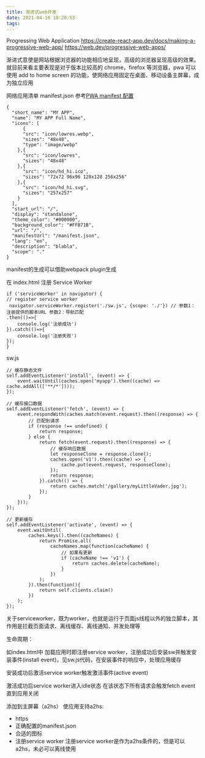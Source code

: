 ```yaml
---
title: 渐进式web开发
date: 2021-04-16 10:20:53
tags:
---
```


Progressing Web Application
https://create-react-app.dev/docs/making-a-progressive-web-app/
https://web.dev/progressive-web-apps/

渐进式意使是网站根据浏览器的功能相应地呈现，高级的浏览器呈现高级的效果。就目前来看主要表现是对于版本比较高的 chrome，firefox 等浏览器，pwa 可以使用 add to home screen 的功能，使网络应用固定在桌面、移动设备主屏幕，成为独立应用

网络应用清单 manifest.json
参考[PWA manifest 配置](https://zhuanlan.zhihu.com/p/61173507)
```
{
  "short_name": "MY APP",
  "name": "MY APP Full Name",
  "icons": [
      {
      "src": "icon/lowres.webp",
      "sizes": "48x48",
      "type": "image/webp"
    },{
      "src": "icon/lowres",
      "sizes": "48x48"
    },{
      "src": "icon/hd_hi.ico",
      "sizes": "72x72 96x96 128x128 256x256"
    },{
      "src": "icon/hd_hi.svg",
      "sizes": "257x257"
    }
  ],
  "start_url": "/",
  "display": "standalone",
  "theme_color": "#000000",
  "background_color": "#FFB71B",
  "url": "/",
  "manifestUrl": "/manifest.json",
  "lang": "en",
  "description": "blabla",
  "scope": "."
}
```
manifest的生成可以借助webpack plugin生成

在 index.html 注册 Service Worker

```
if ('serviceWorker' in navigator) {
// register service worker
 navigator.serviceWorker.register('./sw.js', {scope: './'}) // 参数1：注册提供的脚本URL 参数2：导航匹配
.then(()=>{
    console.log('注册成功')
}).catch(()=>{
    console.log('注册失败')
});
}
```

sw.js

```
// 缓存静态文件
self.addEventListener('install', (event) => {
    event.waitUntil(caches.open('myapp').then((cache) =>  cache.addAll(['**/*'])));
});

// 缓存接口数据
self.addEventListener('fetch', (event) => {
    event.respondWith(caches.match(event.request).then((response) => {
        // 匹配到请求
        if (response !== undefined) {
            return response;
        } else {
            return fetch(event.request).then((response) => {
                // 缓存响应数据
                let responseClone = response.clone();
                caches.open('v1').then((cache) => {
                    cache.put(event.request, responseClone);
                });
                return response;
            }).catch(() => {
                return caches.match('/gallery/myLittleVader.jpg');
            });
        }
    }));
});

// 更新缓存
self.addEventListener('activate', (event) => {
    event.waitUntil(
        caches.keys().then((cacheNames) {
            return Promise.all(
                cacheNames.map(function(cacheName) {
                    // 如果有更新
                    if (cacheName !== 'v1') {
                        return caches.delete(cacheName);
                    }
                })
            );
        }).then(function(){
            return self.clients.claim()
        })
    );
});
```
关于serviceworker，既为worker，也就是运行于页面js线程以外的独立脚本，其作用是拦截页面请求、离线缓存、离线通知、并发处理等

生命周期：

如index.html中 加载应用时即注册service worker，注册成功后安装sw并触发安装事件(install event)，见sw.js代码，在安装事件的响应中，处理应用缓存

安装成功后激活service worker触发激活事件(active event)

激活成功后service worker进入idle状态 在该状态下所有请求会触发fetch event 直到应用关闭

添加到主屏幕（a2hs）
使应用支持a2hs:
+ https
+ 正确配置的manifest.json
+ 合适的图标
+ 注册service worker
注册service worker是作为a2hs条件的，但是可以a2hs，未必可以离线使用
